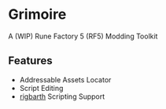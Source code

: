 # Grimoire
A (WIP) Rune Factory 5 (RF5) Modding Toolkit
## Features
- Addressable Assets Locator
- Script Editing
- [rigbarth](https://github.com/RF5-Research/rigbarth) Scripting Support
